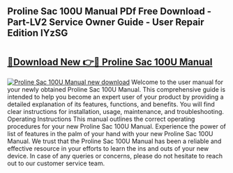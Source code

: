## Proline Sac 100U Manual PDf Free Download - Part-LV2 Service Owner Guide - User Repair Edition IYzSG

# <h2><a href="http://bc46810.oget.top/?id=Proline+Sac+100U+Manual">🔗Download New 👉🔴 Proline Sac 100U Manual</a></h2>

[![Proline Sac 100U Manual new download](https://i.imgur.com/5g1atiW.png)](http://bc46810.oget.top/?id=Proline+Sac+100U+Manual)
Welcome to the user manual for your newly obtained Proline Sac 100U Manual. This comprehensive guide is intended to help you become an expert user of your product by providing a detailed explanation of its features, functions, and benefits. You will find clear instructions for installation, usage, maintenance, and troubleshooting. Operating Instructions This manual outlines the correct operating procedures for your new Proline Sac 100U Manual. Experience the power of list of features in the palm of your hand with your new Proline Sac 100U Manual. We trust that the Proline Sac 100U Manual has been a reliable and effective resource in your efforts to learn the ins and outs of your new device. In case of any queries or concerns, please do not hesitate to reach out to our customer service team.
